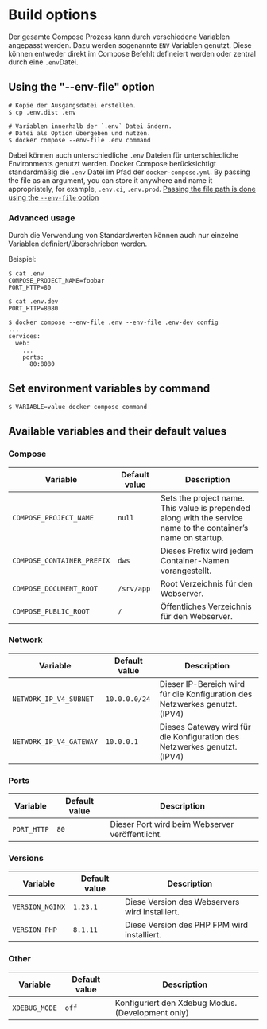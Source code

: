 # Build options

Der gesamte Compose Prozess kann durch verschiedene Variablen angepasst werden. Dazu werden sogenannte `ENV` Variablen
genutzt. Diese können entweder direkt im Compose Befehlt defineiert werden oder zentral durch eine `.env`Datei.

## Using the "--env-file" option

```shell
# Kopie der Ausgangsdatei erstellen.
$ cp .env.dist .env

# Variablen innerhalb der `.env` Datei ändern.
# Datei als Option übergeben und nutzen.
$ docker compose --env-file .env command
```

Dabei können auch unterschiedliche `.env` Dateien für unterschiedliche Environments genutzt werden. Docker Compose
berücksichtigt standardmäßig die `.env` Datei im Pfad der `docker-compose.yml`. By passing the file as an argument, you
can store it anywhere and name it appropriately, for example, `.env.ci`, `.env.prod`. [Passing the file path is
done using the `--env-file` option](https://docs.docker.com/compose/environment-variables/#using-the---env-file--option)

### Advanced usage

Durch die Verwendung von Standardwerten können auch nur einzelne Variablen definiert/überschrieben werden.

Beispiel:

```shell
$ cat .env
COMPOSE_PROJECT_NAME=foobar
PORT_HTTP=80

$ cat .env.dev
PORT_HTTP=8080

$ docker compose --env-file .env --env-file .env-dev config
...
services:
  web:
    ...
    ports:
      80:8080
```

## Set environment variables by command

```shell
$ VARIABLE=value docker compose command
```

## Available variables and their default values

### Compose

| Variable                   | Default value | Description                                                                                                    |
|----------------------------|---------------|----------------------------------------------------------------------------------------------------------------|
| `COMPOSE_PROJECT_NAME`     | `null`        | Sets the project name. This value is prepended along with the service name to the container’s name on startup. |
| `COMPOSE_CONTAINER_PREFIX` | `dws`         | Dieses Prefix wird jedem Container-Namen vorangestellt.                                                        |
| `COMPOSE_DOCUMENT_ROOT`    | `/srv/app`    | Root Verzeichnis für den Webserver.                                                                            |
| `COMPOSE_PUBLIC_ROOT`      | `/`           | Öffentliches Verzeichnis für den Webserver.                                                                    |

### Network

| Variable                | Default value | Description                                                                 |
|-------------------------|---------------|-----------------------------------------------------------------------------|
| `NETWORK_IP_V4_SUBNET`  | `10.0.0.0/24` | Dieser IP-Bereich wird für die Konfiguration des Netzwerkes genutzt. (IPV4) |
| `NETWORK_IP_V4_GATEWAY` | `10.0.0.1`    | Dieses Gateway  wird für die Konfiguration des Netzwerkes genutzt. (IPV4)   |

### Ports

| Variable                | Default value | Description                                     |
|-------------------------|---------------|-------------------------------------------------|
| `PORT_HTTP`             | `80`          | Dieser Port wird beim Webserver veröffentlicht. |

### Versions

| Variable        | Default value | Description                                    |
|-----------------|---------------|------------------------------------------------|
| `VERSION_NGINX` | `1.23.1`      | Diese Version des Webservers wird installiert. |
| `VERSION_PHP`   | `8.1.11`      | Diese Version des PHP FPM wird installiert.    |

### Other

| Variable      | Default value | Description                                       |
|---------------|---------------|---------------------------------------------------|
| `XDEBUG_MODE` | `off`         | Konfiguriert den Xdebug Modus. (Development only) |